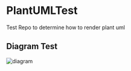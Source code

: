 # PlantUMLTest
Test Repo to determine how to render plant uml

## Diagram Test
![diagram](http://www.plantuml.com/plantuml/proxy?src=https://github.com/Sandlerdev/PlantUMLTest/blob/master/PlantUML.wsd)
